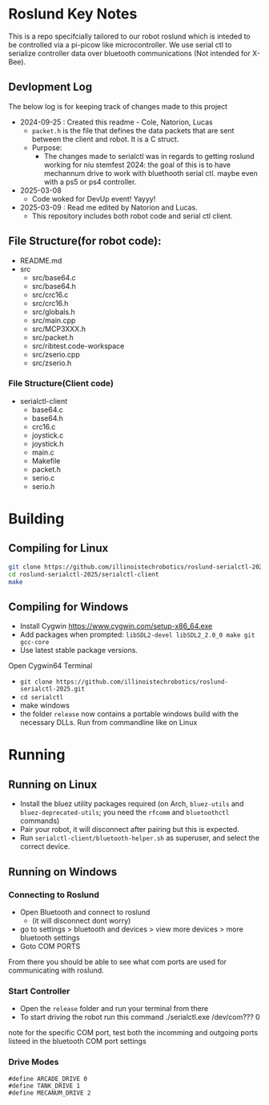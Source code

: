 # Roslund Key Notes
This is a repo specifcially tailored to our robot roslund which is inteded to be controlled via a pi-picow like microcontroller. We use serial ctl to serialize controller data over bluetooth communications (Not intended for X-Bee). 

## Devlopment Log
The below log is for keeping track of changes made to this project

- 2024-09-25 : Created this readme - Cole, Natorion, Lucas
	- `packet.h` is the file that defines the data packets that are sent between the client and robot. It is a C struct.
	- Purpose: 
		- The changes made to serialctl was in regards to getting roslund working for niu stemfest 2024: the goal of this is to have mechannum drive to work with bluethooth serial ctl. maybe even with a ps5 or ps4 controller.
- 2025-03-08
	- Code woked for DevUp event! Yayyy!
- 2025-03-09 : Read me edited by Natorion and Lucas.
	- This repository includes both robot code and serial ctl client.


## File Structure(for robot code):
- README.md
- src
	- src/base64.c
	- src/base64.h
	- src/crc16.c
	- src/crc16.h
	- src/globals.h
	- src/main.cpp
	- src/MCP3XXX.h
	- src/packet.h
	- src/ribtest.code-workspace
	- src/zserio.cpp
	- src/zserio.h
### File Structure(Client code)
- serialctl-client
	- base64.c
	- base64.h
	- crc16.c
	- joystick.c
	- joystick.h
	- main.c
	- Makefile
	- packet.h 
	- serio.c
	- serio.h

# Building
## Compiling for Linux
```sh
git clone https://github.com/illinoistechrobotics/roslund-serialctl-2025.git
cd roslund-serialctl-2025/serialctl-client
make
```

## Compiling for Windows  
- Install Cygwin https://www.cygwin.com/setup-x86_64.exe  
- Add packages when prompted: `libSDL2-devel libSDL2_2.0_0 make git gcc-core`  
- Use latest stable package versions.  


Open Cygwin64 Terminal
- `git clone https://github.com/illinoistechrobotics/roslund-serialctl-2025.git`
- `cd serialctl`
- make windows
- the folder `release` now contains a portable windows build with the necessary DLLs. Run from commandline like on Linux

# Running
## Running on Linux

- Install the bluez utility packages required (on Arch, `bluez-utils` and `bluez-deprecated-utils`; you need the `rfcomm` and `bluetoothctl` commands)
- Pair your robot, it will disconnect after pairing but this is expected.
- Run `serialctl-client/bluetooth-helper.sh` as superuser, and select the correct device.

## Running on Windows
### Connecting to Roslund

- Open Bluetooth and connect to roslund
	- (it will disconnect dont worry)
- go to settings > bluetooth and devices > view more devices > more bluetooth settings
- Goto COM PORTS

From there you should be able to see what com ports are used for communicating with roslund. 

### Start Controller

- Open the `release` folder and run your terminal from there
- To start driving the robot run this command
./serialctl.exe /dev/com??? 0 

note for the specific COM port, test both the incomming and outgoing ports listeed in the bluetooth COM port settings 

### Drive Modes
```
#define ARCADE_DRIVE 0
#define TANK_DRIVE 1
#define MECANUM_DRIVE 2
```


